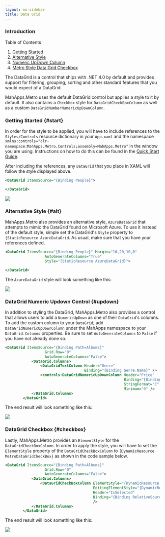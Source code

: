 ```yaml
---
layout: no-sidebar
title: Data Grid
---
```


### Introduction

Table of Contents

1. [Getting Started](#start)
2. [Alternative Style](#alt)
3. [Numeric UpDown Column](#updown)
4. [Metro Style Data Grid Checkbox](#checkbox)

The DataGrid is a control that ships with .NET 4.0 by default and provides support for filtering, grouping, sorting and other standard features that you would expect of a DataGrid.

MahApps.Metro uses the default DataGrid control but applies a style to it by default. It also contains a `Checkbox` style for `DataGridCheckBoxColumn` as well as a custom `DataGridNumberNumericUpDownColumn`.

### Getting Started {#start}

In order for the style to be applied, you will have to include references to the `Styles/Controls` resource dictionary in your `App.xaml` and the namespace `xmlns:controls="clr-namespace:MahApps.Metro.Controls;assembly=MahApps.Metro"` in the window you are using. Instructions on how to do this can be found in the [Quick Start Guide](http://mahapps.com/guides/quick-start.html).

After including the references, any `DataGrid` that you place in XAML will follow the style displayed above.

```xml
<DataGrid ItemsSource="{Binding People}">

</DataGrid>
```

![]({{site.baseurl}}/images/default_datagrid_style.png)

### Alternative Style {#alt}

MahApps.Metro also provides an alternative style, `AzureDataGrid` that attempts to mimic the DataGrid found on Microsoft Azure. To use it instead of the default style, simple set the DataGrid's `Style` property to `{StaticResource AzureDataGrid`. As usual, make sure that you have your references defined.

```xml
<DataGrid ItemsSource="{Binding People}" Margin="10,20,10,0"
                  AutoGenerateColumns="True"
                  Style="{StaticResource AzureDataGrid}">

</DataGrid>     
```

The `AzureDataGrid` style will look something like this:

![]({{site.baseurl}}/images/azure_datagrid_style.png)

### DataGrid Numeric Updown Control {#updown}

In addition to styling the DataGrid, MahApps.Metro also provides a control that allows users to add a `NumericUpDown` as one of their `DataGrid`'s columns. To add the custom column to your `DataGrid`, add `DataGridNumericUpDownColumn` under the MahApps namespace to your `DataGrid.Columns` properties. Be sure to set `AutoGenerateColumns` to `False` if you have not already done so.

```xml
<DataGrid ItemsSource="{Binding Path=Albums}"
                  Grid.Row="0"
                  AutoGenerateColumns="False">
            <DataGrid.Columns>
                <DataGridTextColumn Header="Genre"
                                    Binding="{Binding Genre.Name}" />
                <controls:DataGridNumericUpDownColumn Header="Price"
                                                      Binding="{Binding Price}"
                                                      StringFormat="C"
                                                      Minimum="0" />
            </DataGrid.Columns>
        </DataGrid>
```

The end result will look something like this:

![]({{site.baseurl}}/images/datagrid_numeric_up_down.png)

### DataGrid Checkbox {#checkbox}

Lastly, MahApps.Metro provides an `ElementStyle` for the `DataGridCheckBoxColumn`. In order to apply the style, you will have to set the `ElementStyle` property of the `DataGridCheckBoxColumn` to `{DynamicResource MetroDataGridCheckBox}` as shown in the code sample below.

```xml
<DataGrid ItemsSource="{Binding Path=Albums}"
                  Grid.Row="0"
                  AutoGenerateColumns="False">
            <DataGrid.Columns>
                <DataGridCheckBoxColumn ElementStyle="{DynamicResource MetroDataGridCheckBox}"
                                        EditingElementStyle="{DynamicResource MetroDataGridCheckBox}"
                                        Header="IsSelected"
                                        Binding="{Binding RelativeSource={RelativeSource AncestorType=DataGridRow}, Path=IsSelected, Mode=OneWay}"
                                        />
            </DataGrid.Columns>
        </DataGrid>
```

The end result will look something like this:

![]({{site.baseurl}}/images/datagrid_checkbox.png)
